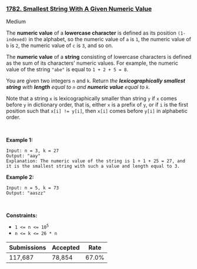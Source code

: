 ### [1782. Smallest String With A Given Numeric Value](https://leetcode.com/problems/smallest-string-with-a-given-numeric-value/)

Medium

The __numeric value__ of a __lowercase character__ is defined as its position `` (1-indexed) `` in the alphabet, so the numeric value of `` a `` is `` 1 ``, the numeric value of `` b `` is `` 2 ``, the numeric value of `` c `` is `` 3 ``, and so on.

The __numeric value__ of a __string__ consisting of lowercase characters is defined as the sum of its characters' numeric values. For example, the numeric value of the string `` "abe" `` is equal to `` 1 + 2 + 5 = 8 ``.

You are given two integers `` n `` and `` k ``. Return _the __lexicographically smallest string__ with __length__ equal to `` n `` and __numeric value__ equal to `` k ``._

Note that a string `` x `` is lexicographically smaller than string `` y `` if `` x `` comes before `` y `` in dictionary order, that is, either `` x `` is a prefix of `` y ``, or if `` i `` is the first position such that `` x[i] != y[i] ``, then `` x[i] `` comes before `` y[i] `` in alphabetic order.

 

__Example 1:__

```
Input: n = 3, k = 27
Output: "aay"
Explanation: The numeric value of the string is 1 + 1 + 25 = 27, and it is the smallest string with such a value and length equal to 3.
```

__Example 2:__

```
Input: n = 5, k = 73
Output: "aaszz"
```

 

__Constraints:__

*   <code>1 <= n <= 10<sup>5</sup></code>
*   `` n <= k <= 26 * n ``

| Submissions    | Accepted     | Rate   |
| -------------- | ------------ | ------ |
| 117,687 | 78,854 | 67.0% |